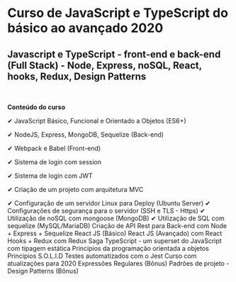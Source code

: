 # Curso de JavaScript e TypeScript do básico ao avançado 2020

## Javascript e TypeScript - front-end e back-end (Full Stack) - Node, Express, noSQL, React, hooks, Redux, Design Patterns
<br>

 **Conteúdo do curso**

✔  JavaScript Básico, Funcional e Orientado a Objetos (ES6+)

✔ NodeJS, Express, MongoDB, Sequelize (Back-end)

✔ Webpack e Babel (Front-end)

✔ Sistema de login com session

✔ Sistema de login com JWT

✔ Criação de um projeto com arquitetura MVC

✔ Configuração de um servidor Linux para Deploy (Ubuntu 
Server)
✔ Configurações de segurança para o servidor (SSH e TLS - Https)
✔ Utilização de noSQL com mongoose (MongoDB)
✔ Utilização de SQL com sequelize (MySQL/MariaDB)
Criação de API Rest para Back-end com Node + Express + Sequelize
React JS (Básico)
React JS (Avançado) com React Hooks + Redux com Redux Saga
TypeScript - um superset do JavaScript com tipagem estática
Princípios da programação orientada a objetos
Princípios S.O.L.I.D
Testes automatizados com o Jest
Curso com atualizações para 2020
Expressões Regulares (Bônus)
Padrões de projeto - Design Patterns (Bônus)
